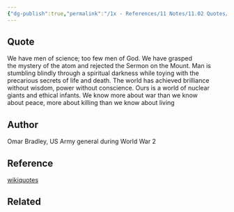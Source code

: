 ```yaml
---
{"dg-publish":true,"permalink":"/1x - References/11 Notes/11.02 Quotes/Ours is a world of nuclear giants and ethical infants - Omar Bradley/","title":"Ours is a world of nuclear giants and ethical infants - Omar Bradley","noteIcon":"","created":"2023-08-29T10:06:25.833+03:00","updated":"2024-02-14T20:18:39.986+03:00"}
---
```



## Quote
 We have men of science; too few men of God. We have grasped the mystery of the atom and rejected the Sermon on the Mount. Man is stumbling blindly through a spiritual darkness while toying with the precarious secrets of life and death. The world has achieved brilliance without wisdom, power without conscience. Ours is a world of nuclear giants and ethical infants. We know more about war than we know about peace, more about killing than we know about living

## Author
Omar Bradley, US Army general during World War 2

## Reference
[wikiquotes](https://en.wikiquote.org/wiki/Omar_Bradley)

## Related

